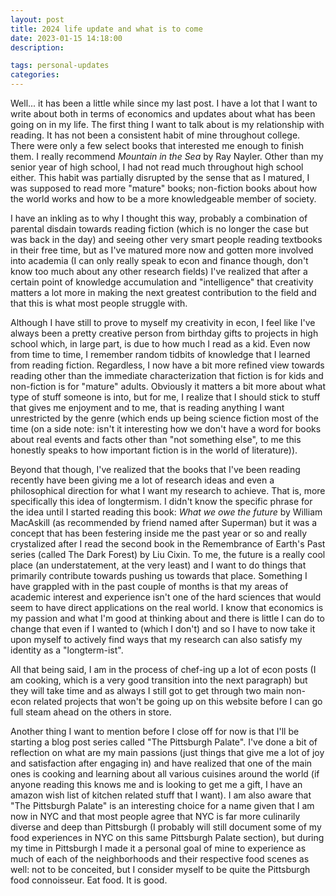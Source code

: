 ```yaml
---
layout: post
title: 2024 life update and what is to come
date: 2023-01-15 14:18:00
description: 

tags: personal-updates
categories:
---
```


Well... it has been a little while since my last post. I have a lot that I want to write about both in terms of economics and updates about what has been going on in my life. The first thing I want to talk about is my relationship with reading. It has not been a consistent habit of mine throughout college. There were only a few select books that interested me enough to finish them. I really recommend *Mountain in the Sea* by Ray Nayler. Other than my senior year of high school, I had not read much throughout high school either. This habit was partially disrupted by the sense that as I matured, I was supposed to read more "mature" books; non-fiction books about how the world works and how to be a more knowledgeable member of society.

I have an inkling as to why I thought this way, probably a combination of parental disdain towards reading fiction (which is no longer the case but was back in the day) and seeing other very smart people reading textbooks in their free time, but as I've matured more now and gotten more involved into academia (I can only really speak to econ and finance though, don't know too much about any other research fields) I've realized that after a certain point of knowledge accumulation and "intelligence" that creativity matters a lot more in making the next greatest contribution to the field and that this is what most people struggle with.

Although I have still to prove to myself my creativity in econ, I feel like I've always been a pretty creative person from birthday gifts to projects in high school which, in large part, is due to how much I read as a kid. Even now from time to time, I remember random tidbits of knowledge that I learned from reading fiction. Regardless, I now have a bit more refined view towards reading other than the immediate characterization that fiction is for kids and non-fiction is for "mature" adults. Obviously it matters a bit more about what type of stuff someone is into, but for me, I realize that I should stick to stuff that gives me enjoyment and to me, that is reading anything I want unrestricted by the genre (which ends up being science fiction most of the time (on a side note: isn't it interesting how we don't have a word for books about real events and facts other than "not something else", to me this honestly speaks to how important fiction is in the world of literature)).

Beyond that though, I've realized that the books that I've been reading recently have been giving me a lot of research ideas and even a philosophical direction for what I want my research to achieve. That is, more specifically this idea of longtermism. I didn't know the specific phrase for the idea until I started reading this book: *What we owe the future* by William MacAskill (as recommended by friend named after Superman) but it was a concept that has been festering inside me the past year or so and really crystalized after I read the second book in the Remembrance of Earth's Past series (called The Dark Forest) by Liu Cixin. To me, the future is a really cool place (an understatement, at the very least) and I want to do things that primarily contribute towards pushing us towards that place. Something I have grappled with in the past couple of months is that my areas of academic interest and experience isn't one of the hard sciences that would seem to have direct applications on the real world. I know that economics is my passion and what I'm good at thinking about and there is little I can do to change that even if I wanted to (which I don't) and so I have to now take it upon myself to actively find ways that my research can also satisfy my identity as a "longterm-ist".

All that being said, I am in the process of chef-ing up a lot of econ posts (I am cooking, which is a very good transition into the next paragraph) but they will take time and as always I still got to get through two main non-econ related projects that won't be going up on this website before I can go full steam ahead on the others in store.

Another thing I want to mention before I close off for now is that I'll be starting a blog post series called "The Pittsburgh Palate". I've done a bit of reflection on what are my main passions (just things that give me a lot of joy and satisfaction after engaging in) and have realized that one of the main ones is cooking and learning about all various cuisines around the world (if anyone reading this knows me and is looking to get me a gift, I have an amazon wish list of kitchen related stuff that I want). I am also aware that "The Pittsburgh Palate" is an interesting choice for a name given that I am now in NYC and that most people agree that NYC is far more culinarily diverse and deep than Pittsburgh (I probably will still document some of my food experiences in NYC on this same Pittsburgh Palate section), but during my time in Pittsburgh I made it a personal goal of mine to experience as much of each of the neighborhoods and their respective food scenes as well: not to be conceited, but I consider myself to be quite the Pittsburgh food connoisseur. Eat food. It is good.

